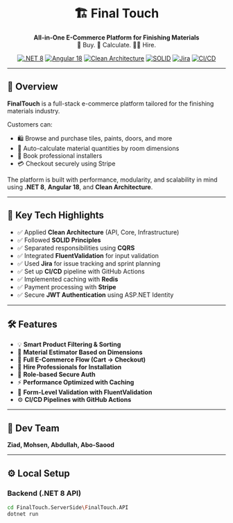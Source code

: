 <h1 align="center">🏗️ Final Touch</h1>
<p align="center">
  <b>All-in-One E-Commerce Platform for Finishing Materials</b><br>
  🎨 Buy. 📏 Calculate. 👷‍♂️ Hire.
</p>

<p align="center">
  <a href="#"><img alt=".NET 8" src="https://img.shields.io/badge/.NET-8.0-blueviolet?logo=dotnet" /></a>
  <a href="#"><img alt="Angular 18" src="https://img.shields.io/badge/Angular-18-red?logo=angular" /></a>
  <a href="#"><img alt="Clean Architecture" src="https://img.shields.io/badge/Architecture-Clean-brightgreen" /></a>
  <a href="#"><img alt="SOLID" src="https://img.shields.io/badge/Design-SOLID-lightgrey" /></a>
  <a href="#"><img alt="Jira" src="https://img.shields.io/badge/Tracking-Jira-blue?logo=jira" /></a>
  <a href="#"><img alt="CI/CD" src="https://img.shields.io/badge/CI/CD-GitHub_Actions-333?logo=githubactions" /></a>
</p>

---

## 🌟 Overview

**FinalTouch** is a full-stack e-commerce platform tailored for the finishing materials industry.

Customers can:
- 🛍️ Browse and purchase tiles, paints, doors, and more
- 📐 Auto-calculate material quantities by room dimensions
- 👷 Book professional installers
- 💳 Checkout securely using Stripe

The platform is built with performance, modularity, and scalability in mind using **.NET 8**, **Angular 18**, and **Clean Architecture**.

---

## 🔧 Key Tech Highlights

- ✅ Applied **Clean Architecture** (API, Core, Infrastructure)
- ✅ Followed **SOLID Principles**
- ✅ Separated responsibilities using **CQRS**
- ✅ Integrated **FluentValidation** for input validation
- ✅ Used **Jira** for issue tracking and sprint planning
- ✅ Set up **CI/CD** pipeline with GitHub Actions
- ✅ Implemented caching with **Redis**
- ✅ Payment processing with **Stripe**
- ✅ Secure **JWT Authentication** using ASP.NET Identity

---

## 🛠️ Features

- 💡 **Smart Product Filtering & Sorting**
- 🧮 **Material Estimator Based on Dimensions**
- 🛒 **Full E-Commerce Flow (Cart → Checkout)**
- 👷 **Hire Professionals for Installation**
- 🔐 **Role-based Secure Auth**
- ⚡ **Performance Optimized with Caching**
- 🧪 **Form-Level Validation with FluentValidation**
- ⚙️ **CI/CD Pipelines with GitHub Actions**

---

## 🧪 Dev Team

**Ziad, Mohsen, Abdullah, Abo-Saood**

---

## ⚙️ Local Setup

### Backend (.NET 8 API)
```bash
cd FinalTouch.ServerSide\FinalTouch.API
dotnet run

